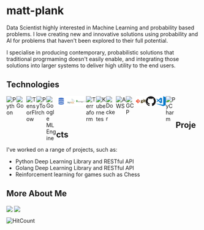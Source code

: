 # matt-plank

Data Scientist highly interested in Machine Learning and probability based problems. I love creating new and innovative solutions using probability and AI for problems that haven't been explored to their full potential. 

I specialise in producing contemporary, probabilistic solutions that traditional progrmaming doesn't easily enable, and integrating those solutions into larger systems to deliver high utility to the end users.

## Technologies

<!-- Python -->
<img align="left" alt="Python" width="26px" src="https://cdn3.iconfinder.com/data/icons/logos-and-brands-adobe/512/267_Python-512.png" />

<!-- Golang -->
<img align="left" alt="Go" width="26px" src="https://user-images.githubusercontent.com/3613230/41752586-476b0b24-7596-11e8-95fe-8fd3faa21e8a.png" />

<!-- TensorFlow -->
<img align="left" alt="TensorFlow" width="26px" src="https://upload.wikimedia.org/wikipedia/commons/thumb/2/2d/Tensorflow_logo.svg/115px-Tensorflow_logo.svg.png" />

<!-- PyTorch -->
<img align="left" alt="PyTorch" width="26px" src="https://pytorch.org/assets/images/pytorch-logo.png">

<!-- Google ML -->
<img align="left" alt="Google ML Engine" width="26px" src="https://upload.wikimedia.org/wikipedia/commons/thumb/d/d3/Cloud-Machine-Learning-Engine-Logo.svg/1200px-Cloud-Machine-Learning-Engine-Logo.svg.png" />

<!-- SQL -->
<img align="left" alt="SQL" width="26px" src="https://raw.githubusercontent.com/github/explore/80688e429a7d4ef2fca1e82350fe8e3517d3494d/topics/sql/sql.png" />

<!-- MySQL -->
<img align="left" alt="MySQL" width="26px" src="https://raw.githubusercontent.com/github/explore/80688e429a7d4ef2fca1e82350fe8e3517d3494d/topics/mysql/mysql.png" />

<!-- MongoDB -->
<img align="left" alt="MongoDB" width="26px" src="https://raw.githubusercontent.com/github/explore/80688e429a7d4ef2fca1e82350fe8e3517d3494d/topics/mongodb/mongodb.png" />

<!-- Terraform -->
<img align="left" alt="Terraform" width="26px" src="https://www.terraform.io/assets/images/og-image-8b3e4f7d.png" />

<!-- Kubernetes -->
<img align="left" alt="Kubernetes" width="26px" src="https://upload.wikimedia.org/wikipedia/commons/thumb/3/39/Kubernetes_logo_without_workmark.svg/1200px-Kubernetes_logo_without_workmark.svg.png" />

<!-- Docker -->
<img align="left" alt="Docker" width="26px" src="https://cdn4.iconfinder.com/data/icons/logos-and-brands/512/97_Docker_logo_logos-512.png" />

<!-- AWS -->
<img align="left" alt="AWS" width="26px" src="https://images.squarespace-cdn.com/content/52ca3b73e4b04a45ef2c5cb6/1551884875985-5BN4PKBTY4Y4I23CVWG0/AWS_blog_01.PNG?content-type=image%2Fpng" />

<!-- GCP -->
<img align="left" alt="GCP" width="26px" src="https://d2cnjxvu6pstmv.cloudfront.net/wp-content/uploads/2018/01/22135110/gcp_icon_v.png" />

<!-- Git -->
<img align="left" alt="Git" width="26px" src="https://raw.githubusercontent.com/github/explore/80688e429a7d4ef2fca1e82350fe8e3517d3494d/topics/git/git.png" />

<!-- GitHub -->
<img align="left" alt="GitHub" width="26px" src="https://raw.githubusercontent.com/github/explore/78df643247d429f6cc873026c0622819ad797942/topics/github/github.png" />

<!-- VS Code -->
<img align="left" alt="Visual Studio Code" width="26px" src="https://raw.githubusercontent.com/github/explore/80688e429a7d4ef2fca1e82350fe8e3517d3494d/topics/visual-studio-code/visual-studio-code.png" />


<!-- PyCharm -->
<img align="left" alt="PyCharm" width="26px" src="https://upload.wikimedia.org/wikipedia/commons/thumb/a/a1/PyCharm_Logo.svg/1024px-PyCharm_Logo.svg.png" />


<br/>
<br/>

## Projects

I've worked on a range of projects, such as:
* Python Deep Learning Library and RESTful API
* Golang Deep Learning Library and RESTful API
* Reinforcement learning for games such as Chess

## More About Me

<img align="center" height=250 src="https://github-readme-stats.vercel.app/api?username=matt-plank&show_icons=true&theme=dark&line_height=27" /></a>
<img align="center" height=250 src="https://github-readme-stats.vercel.app/api/top-langs/?username=matt-plank&theme=dark&hide_langs_below=1" />

![HitCount](http://hits.dwyl.com/matt-plank/matt-plank/matt-plank.svg)
